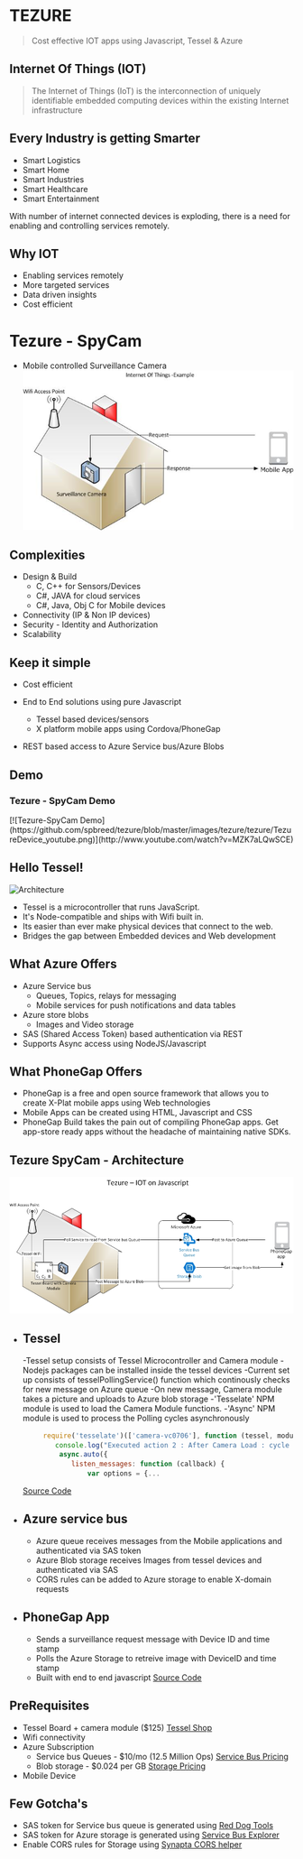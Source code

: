 # TEZURE
 > Cost effective IOT apps using Javascript, Tessel & Azure

Internet Of Things (IOT)
------------------------

> The Internet of Things (IoT) is the interconnection of uniquely identifiable embedded computing devices within the existing Internet infrastructure



Every Industry is getting Smarter
---------------------------------
 - Smart Logistics
 - Smart Home
 - Smart Industries
 - Smart Healthcare
 - Smart Entertainment

With number of internet connected devices is exploding, there is a need for enabling and controlling services remotely.



Why IOT
-------

- Enabling services remotely
- More targeted services
- Data driven insights
- Cost efficient



Tezure - SpyCam
===============

- Mobile controlled Surveillance Camera
![Scenario](images/tezure/tezure_scenario.jpg)



Complexities
------------
- Design & Build
	- C, C++ for Sensors/Devices
	- C#, JAVA for cloud services
	- C#, Java, Obj C for Mobile devices
- Connectivity (IP & Non IP devices)
- Security - Identity and Authorization
- Scalability



Keep it simple
--------------
- Cost efficient
- End to End solutions using pure Javascript
	- Tessel based devices/sensors
	- X platform mobile apps using Cordova/PhoneGap

- REST based access to Azure Service bus/Azure Blobs 



Demo
----
<h3>Tezure - SpyCam Demo</h3>
[![Tezure-SpyCam Demo](https://github.com/spbreed/tezure/blob/master/images/tezure/tezure/TezureDevice_youtube.png)](http://www.youtube.com/watch?v=MZK7aLQwSCE)



Hello Tessel!
-------------
![Architecture](images/tezure/tezure/tessel_device.jpg)
- Tessel is a microcontroller that runs JavaScript. 
- It's Node-compatible and ships with Wifi built in. 
- Its easier than ever make physical devices that connect to the web.
- Bridges the gap between Embedded devices and Web development



What Azure Offers
------------------
- Azure Service bus
	- Queues, Topics, relays for messaging
	- Mobile services for push notifications and data tables
- Azure store blobs
	- Images and Video storage
- SAS (Shared Access Token) based authentication via REST
- Supports Async access using NodeJS/Javascript 



What PhoneGap Offers
--------------------
- PhoneGap is a free and open source framework that allows you to create X-Plat mobile apps using Web technologies
- Mobile Apps can be created using HTML, Javascript and CSS
- PhoneGap Build takes the pain out of compiling PhoneGap apps. Get app-store ready apps without the headache of maintaining native SDKs. 



Tezure SpyCam - Architecture
----------------------------
![Architecture](images/tezure/tezure_design.jpg)



- Tessel
  ------
	-Tessel setup consists of Tessel Microcontroller and Camera module
	-Nodejs packages can be installed inside the tessel devices
	-Current set up consists of tesselPollingService() function which continously checks for new message on Azure queue
	-On new message, Camera  module takes a picture and uploads to Azure blob storage
	-'Tesselate' NPM module is used to load the Camera Module functions.
	-'Async' NPM module is used to process the Polling cycles asynchronously

	````javascript
		 require('tesselate')(['camera-vc0706'], function (tessel, modules) {
            console.log("Executed action 2 : After Camera Load : cycle no :  " + count );
             async.auto({
                listen_messages: function (callback) {
                    var options = {...
    ````
    [Source Code](Tezure.Tessel/index.js)



- Azure service bus
  -----------------
	- Azure queue receives messages from the Mobile applications and authenticated via SAS token
	- Azure Blob storage receives Images from tessel devices and authenticated via SAS
	- CORS rules can be added to Azure storage to enable X-domain requests



- PhoneGap App
  ------------
	- Sends a surveillance request message with Device ID and time stamp
	- Polls the Azure Storage to retreive image with DeviceID and time stamp
	- Built with end to end javascript 
	[Source Code](Tezure.PhoneGap\tezure\www\index.html)



PreRequisites
-------------
- Tessel Board + camera module ($125) [Tessel Shop](https://shop.tessel.io/) 
- Wifi connectivity
- Azure Subscription
	- Service bus Queues - $10/mo (12.5 Million Ops) [Service Bus Pricing](http://azure.microsoft.com/en-us/pricing/details/service-bus/) 
	- Blob storage - $0.024 per GB  [Storage Pricing](http://azure.microsoft.com/en-us/pricing/details/storage/) 
- Mobile Device



Few Gotcha's
-------------
- SAS token for Service bus queue is generated using [Red Dog Tools](https://github.com/sandrinodimattia/RedDog/releases/tag/0.2.0.1)
- SAS token for Azure storage is generated using [Service Bus Explorer](https://code.msdn.microsoft.com/windowsapps/Service-Bus-Explorer-f2abca5a)
- Enable CORS rules for Storage using [Synapta CORS helper](http://blog.cynapta.com/2013/12/cynapta-azure-cors-helper-free-tool-to-manage-cors-rules-for-windows-azure-blob-storage/)